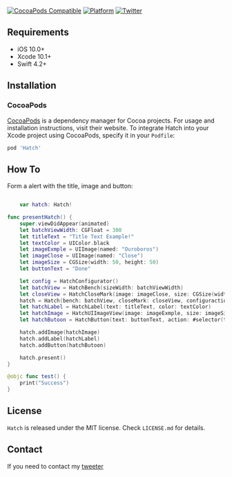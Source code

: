 [![CocoaPods Compatible](https://img.shields.io/badge/pod-v.1.0.4-orange.svg)](https://img.shields.io/badge/pod-v.1.0.4-orange.svg)
[![Platform](https://img.shields.io/badge/platform-ios-lightgrey.svg?style=flat)](https://img.shields.io/badge/platform-ios-lightgrey.svg)
[![Twitter](https://img.shields.io/badge/twitter-KuDji-blue.svg?style=flat)](https://twitter.com/KuDjij)

## Requirements

- iOS 10.0+ 
- Xcode 10.1+
- Swift 4.2+

## Installation

### CocoaPods

[CocoaPods](https://cocoapods.org) is a dependency manager for Cocoa projects. For usage and installation instructions, visit their website. To integrate Hatch into your Xcode project using CocoaPods, specify it in your `Podfile`:

```ruby
pod 'Hatch'
```

## How To

Form a alert with the title, image and button:

```swift

    var hatch: Hatch!

func presentHatch() {
    super.viewDidAppear(animated)
    let batchViewWidth: CGFloat = 300
    let titleText = "Title Text Example!"
    let textColor = UIColor.black
    let imageExmple = UIImage(named: "Ouroboros")
    let imageClose = UIImage(named: "Close")
    let imageSize = CGSize(width: 50, height: 50)
    let buttonText = "Done"

    let config = HatchConfigurator()
    let batchView = HatchBench(sizeWidth: batchViewWidth)
    let closeView = HatchCloseMark(image: imageClose, size: CGSize(width: 28, height: 28))
    hatch = Hatch(bench: batchView, closeMark: closeView, configuraction: config, onView: self.view)
    let hatchLabel = HatchLabel(text: titleText, color: textColor)
    let hatchImage = HatchUIImageView(image: imageExmple, size: imageSize)
    let hatchButoon = HatchButton(text: buttonText, action: #selector(test))

    hatch.addImage(hatchImage)
    hatch.addLabel(hatchLabel)
    hatch.addButton(hatchButoon)

    hatch.present()
}

@objc func test() {
    print("Success")
}
```

## License
`Hatch` is released under the MIT license. Check `LICENSE.md` for details.

## Contact
If you need to contact my [tweeter](https://twitter.com/KuDjij)
